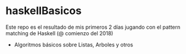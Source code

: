 # haskellBasicos

Este repo es el resultado de mis primeros 2 días jugando con el pattern matching de Haskell (@ comienzo del 2018)

- Algoritmos básicos sobre Listas, Arboles y otros

